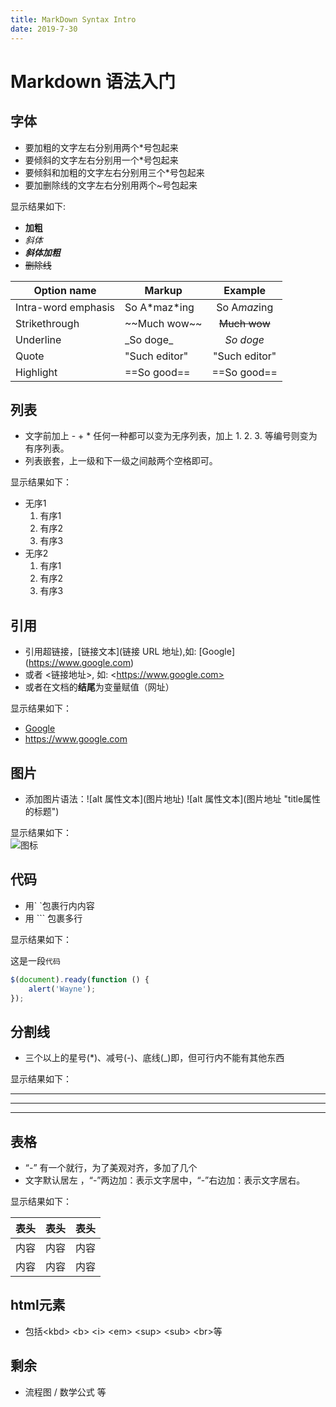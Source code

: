 ```yaml
---
title: MarkDown Syntax Intro
date: 2019-7-30
---
```

# Markdown 语法入门
## 字体

- 要加粗的文字左右分别用两个\*号包起来  
- 要倾斜的文字左右分别用一个\*号包起来  
- 要倾斜和加粗的文字左右分别用三个\*号包起来  
- 要加删除线的文字左右分别用两个\~号包起来 
 
显示结果如下: 
<!--more-->
- **加粗**  
- *斜体*  
- ***斜体加粗***  
- ~~删除线~~  


Option name         | Markup           |  Example    |
--------------------|------------------|:-----------:|
Intra-word emphasis | So A\*maz\*ing   | So A*maz*ing |
Strikethrough       | \~\~Much wow\~\~ | ~~Much wow~~ |
Underline           | \_So doge\_      | _So doge_    |
Quote               | \"Such editor\"  | "Such editor"|
Highlight           | \==So good\==    | ==So good==  |




## 列表

- 文字前加上 \- \+ \* 任何一种都可以变为无序列表，加上 1. 2. 3. 等编号则变为有序列表。
- 列表嵌套，上一级和下一级之间敲两个空格即可。

显示结果如下：  

* 无序1
  1. 有序1
  2. 有序2
  3. 有序3
* 无序2
  1. 有序1
  2. 有序2
  3. 有序3

## 引用

- 引用超链接，\[链接文本](链接 URL 地址),如: \[Google](https://www.google.com)
- 或者 <链接地址>, 如: \<https://www.google.com>
- 或者在文档的**结尾**为变量赋值（网址）

显示结果如下：

- [Google](https://www.google.com) 
- <https://www.google.com> 
	
## 图片

- 添加图片语法：\!\[alt 属性文本](图片地址)  \!\[alt 属性文本](图片地址 "title属性的标题") 

显示结果如下：  
![图标](https://www.google.com/url?sa=i&source=images&cd=&ved=2ahUKEwif3Yy11NzjAhXaR30KHb4oCf4QjRx6BAgBEAU&url=https%3A%2F%2Fwww.blog.google%2F&psig=AOvVaw016ik8oz3SNvau2l54VeLe&ust=1564576665173064)
	
## 代码

- 用\` \`包裹行内内容
- 用 \`\`\` 包裹多行

显示结果如下：

这是一段`代码`

```javascript
$(document).ready(function () {
    alert('Wayne');
});
```

## 分割线

- 三个以上的星号(*)、减号(-)、底线(_)即，但可行内不能有其他东西

显示结果如下：  

********* 
-----
_____

## 表格

- “-” 有一个就行，为了美观对齐，多加了几个
- 文字默认居左 ，“-”两边加：表示文字居中，“-”右边加：表示文字居右。

显示结果如下：  

表头|表头|表头
---|:--:|---:
内容|内容|内容
内容|内容|内容

## html元素

- 包括\<kbd\> \<b\> \<i\> \<em\> \<sup\> \<sub\> \<br\>等 


## 剩余

- 流程图 / 数学公式 等